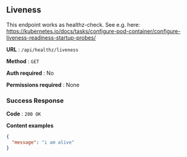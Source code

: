 ## Liveness

This endpoint works as healthz-check. See e.g. here:
https://kubernetes.io/docs/tasks/configure-pod-container/configure-liveness-readiness-startup-probes/

**URL** : `/api/healthz/liveness`

**Method** : `GET`

**Auth required** : No

**Permissions required** : None

### Success Response

**Code** : `200 OK`

**Content examples**

```json
{
  "message": "i am alive"
}
```